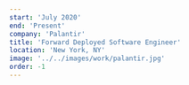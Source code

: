 ```yaml
---
start: 'July 2020'
end: 'Present'
company: 'Palantir'
title: 'Forward Deployed Software Engineer'
location: 'New York, NY'
image: '../../images/work/palantir.jpg'
order: -1
---
```

